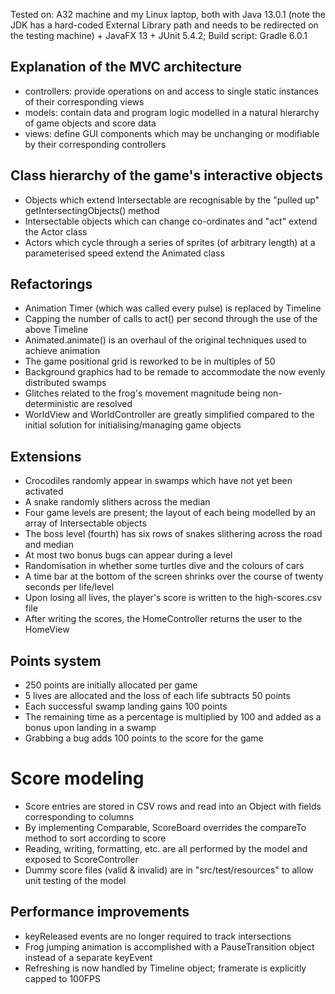 Tested on: A32 machine and my Linux laptop, both with Java 13.0.1 (note the JDK has a hard-coded External Library path and needs to be redirected on the testing machine) + JavaFX 13 + JUnit 5.4.2; Build script: Gradle 6.0.1

## Explanation of the MVC architecture
- controllers: provide operations on and access to single static instances of their corresponding views
- models: contain data and program logic modelled in a natural hierarchy of game objects and score data
- views: define GUI components which may be unchanging or modifiable by their corresponding controllers

## Class hierarchy of the game's interactive objects
- Objects which extend Intersectable are recognisable by the "pulled up" getIntersectingObjects() method
- Intersectable objects which can change co-ordinates and "act" extend the Actor class
- Actors which cycle through a series of sprites (of arbitrary length) at a parameterised speed extend the Animated class

## Refactorings
- Animation Timer (which was called every pulse) is replaced by Timeline
- Capping the number of calls to act() per second through the use of the above Timeline
- Animated.animate() is an overhaul of the original techniques used to achieve animation
- The game positional grid is reworked to be in multiples of 50
- Background graphics had to be remade to accommodate the now evenly distributed swamps
- Glitches related to the frog's movement magnitude being non-deterministic are resolved
- WorldView and WorldController are greatly simplified compared to the initial solution for initialising/managing game objects

## Extensions
- Crocodiles randomly appear in swamps which have not yet been activated
- A snake randomly slithers across the median
- Four game levels are present; the layout of each being modelled by an array of Intersectable objects
- The boss level (fourth) has six rows of snakes slithering across the road and median
- At most two bonus bugs can appear during a level
- Randomisation in whether some turtles dive and the colours of cars
- A time bar at the bottom of the screen shrinks over the course of twenty seconds per life/level
- Upon losing all lives, the player's score is written to the high-scores.csv file
- After writing the scores, the HomeController returns the user to the HomeView

## Points system
- 250 points are initially allocated per game
- 5 lives are allocated and the loss of each life subtracts 50 points
- Each successful swamp landing gains 100 points
- The remaining time as a percentage is multiplied by 100 and added as a bonus upon landing in a swamp
- Grabbing a bug adds 100 points to the score for the game

# Score modeling
- Score entries are stored in CSV rows and read into an Object with fields corresponding to columns
- By implementing Comparable, ScoreBoard overrides the compareTo method to sort according to score
- Reading, writing, formatting, etc. are all performed by the model and exposed to ScoreController
- Dummy score files (valid & invalid) are in "src/test/resources" to allow unit testing of the model

## Performance improvements
- keyReleased events are no longer required to track intersections
- Frog jumping animation is accomplished with a PauseTransition object instead of a separate keyEvent
- Refreshing is now handled by Timeline object; framerate is explicitly capped to 100FPS